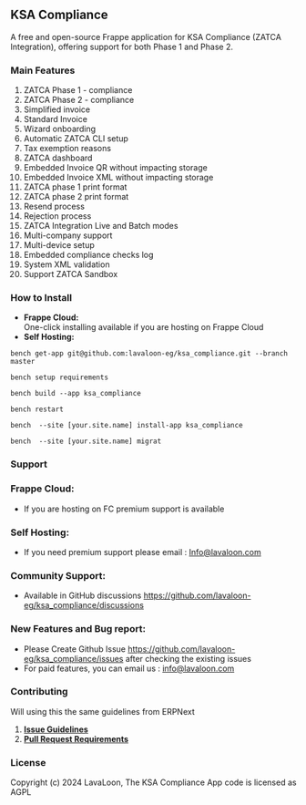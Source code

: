 KSA Compliance
--------------

A free and open-source Frappe application for KSA Compliance (ZATCA Integration), offering support for both Phase 1 and Phase 2.

### Main Features

1.  ZATCA Phase 1 - compliance
2.  ZATCA Phase 2 - compliance
3.  Simplified invoice
4.  Standard Invoice
5.  Wizard onboarding
6.  Automatic ZATCA CLI setup
7.  Tax exemption reasons
8.  ZATCA dashboard
9.  Embedded Invoice QR without impacting storage
10. Embedded Invoice XML without impacting storage
11. ZATCA phase 1 print format
12. ZATCA phase 2 print format
13. Resend process
14. Rejection process
15. ZATCA Integration Live and Batch modes
16. Multi-company support
17. Multi-device setup
18. Embedded compliance checks log
19. System XML validation
20. Support ZATCA Sandbox

### How to Install

-   **Frappe Cloud:**\
    One-click installing available if you are hosting on Frappe Cloud
-   **Self Hosting:**

```
bench get-app git@github.com:lavaloon-eg/ksa_compliance.git --branch master
```

```
bench setup requirements
```

```
bench build --app ksa_compliance
```

```
bench restart
```

```
bench  --site [your.site.name] install-app ksa_compliance
```

```
bench  --site [your.site.name] migrat
```

### Support

### Frappe Cloud:

-   If you are hosting on FC premium support is available

### Self Hosting:

-   If you need premium support please email : Info@lavaloon.com

### Community Support:

-   Available in GitHub discussions <https://github.com/lavaloon-eg/ksa_compliance/discussions>

### New Features and Bug report:

-   Please Create Github Issue <https://github.com/lavaloon-eg/ksa_compliance/issues> after checking the existing issues
-   For paid features, you can email us : <info@lavaloon.com>

### **Contributing**

Will using this the same guidelines from ERPNext

1.  [**Issue Guidelines**](https://github.com/frappe/erpnext/wiki/Issue-Guidelines "https://github.com/frappe/erpnext/wiki/issue-guidelines")
2.  [**Pull Request Requirements**](https://github.com/frappe/erpnext/wiki/Contribution-Guidelines "https://github.com/frappe/erpnext/wiki/contribution-guidelines")

### License

Copyright (c) 2024 LavaLoon, The KSA Compliance App code is licensed as AGPL

